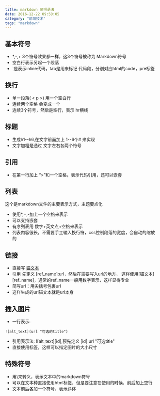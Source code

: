 ```yaml
---
title: markdown 简明语法
date: 2016-12-22 09:50:05
category: "前端技术"
tags: "markdown"
---
```


## 基本符号
* *,-,+ 3个符号效果都一样，这3个符号被称为 Markdown符号
* 空白行表示另起一个段落
* `是表示inline代码，tab是用来标记 代码段，分别对应html的code，pre标签


## 换行
* 单一段落( &lt; p &gt;) 用一个空白行
* 连续两个空格 会变成一个 <br>
* 连续3个符号，然后是空行，表示 hr横线

## 标题
* 生成h1--h6,在文字前面加上 1--6个# 来实现
* 文字加粗是通过 文字左右各两个符号

## 引用
* 在第一行加上 “>”和一个空格，表示代码引用，还可以嵌套

## 列表
这个是markdown文件的主要表示方式，主题要点化

* 使用*,+,-加上一个空格来表示
* 可以支持嵌套
* 有序列表用 数字+英文点+空格来表示
* 列表内容很长，不需要手工输入换行符，css控制段落的宽度，会自动的缩放的

## 链接
* 直接写 [锚文本](url "可选的title")
* 引用 先定义 [ref_name]:url，然后在需要写入url的地方， 这样使用[锚文本][ref_name]，通常的ref_name一般用数字表示，这样显得专业
* 简写url：用尖括号包裹url 
* 这样生成的url锚文本就是url本身

## 插入图片
* 一行表示: 
```
![alt_text](url "可选的title")
```
* 引用表示法: ![alt_text][id],预先定义 [id]:url "可选title"
* 直接使用<img>标签，这样可以指定图片的大小尺寸

## 特殊符号
* 用\来转义，表示文本中的markdown符号
* 可以在文本种直接使用html标签，但是要注意在使用的时候，前后加上空行
* 文本前后各加一个符号，表示斜体